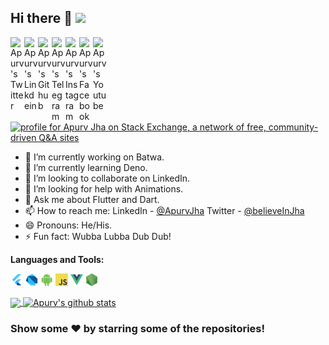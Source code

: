 ## Hi there 👋  ![](https://komarev.com/ghpvc/?username=believeInJha)


<a href="https://twitter.com/believeInJha">
  <img align="left" alt="Apurv's Twitter" width="22px" src="https://cdn.jsdelivr.net/npm/simple-icons@v3/icons/twitter.svg" />
</a>
<a href="https://www.linkedin.com/in/apurv-j-17aa19137">
  <img align="left" alt="Apurv's Linkdein" width="22px" src="https://cdn.jsdelivr.net/npm/simple-icons@v3/icons/linkedin.svg" />
</a>
<a href="https://github.com/believeInJha">
  <img align="left" alt="Apurv's Github" width="22px" src="https://cdn.jsdelivr.net/npm/simple-icons@v3/icons/github.svg" />
</a>
<a href="https://t.me/believeInJha">
  <img align="left" alt="Apurv's Telegram" width="22px" src="https://cdn.jsdelivr.net/npm/simple-icons@v3/icons/telegram.svg" />
</a>
<a href="https://www.instagram.com/apurv.18/">
  <img align="left" alt="Apurv's Instagram" width="22px" src="https://cdn.jsdelivr.net/npm/simple-icons@v3/icons/instagram.svg" />
</a>
<a href="https://www.facebook.com/apurv.jha.108/">
  <img align="left" alt="Apurv's Facebook" width="22px" src="https://cdn.jsdelivr.net/npm/simple-icons@v3/icons/facebook.svg" />
</a>
<a href="https://www.youtube.com/channel/UCw6dZDodyCBau4Haw4Bxpng?guided_help_flow=3">
  <img align="left" alt="Apurv's Youtube" width="22px" src="https://cdn.jsdelivr.net/npm/simple-icons@v3/icons/youtube.svg" />
</a>

<br/>
<br/>
<a href="https://stackexchange.com/users/17379563/apurv-jha"><img src="https://stackexchange.com/users/flair/15998609.png?theme=dark" width="208" height="58" alt="profile for Apurv Jha on Stack Exchange, a network of free, community-driven Q&amp;A sites" title="profile for Himanshu Sharma on Stack Exchange, a network of free, community-driven Q&amp;A sites"></a>


- 🔭 I’m currently working on Batwa.
- 🌱 I’m currently learning Deno.
- 👯 I’m looking to collaborate on LinkedIn.
- 🤔 I’m looking for help with Animations.
- 💬 Ask me about Flutter and Dart.
- 📫 How to reach me:  LinkedIn - [@ApurvJha](https://www.linkedin.com/in/apurv-j-17aa19137/)   Twitter - [@believeInJha](https://twitter.com/believeInJha) 
- 😄 Pronouns: He/His.
- ⚡ Fun fact: Wubba Lubba Dub Dub!

**Languages and Tools:**  

<code><img height="20" src="https://raw.githubusercontent.com/github/explore/80688e429a7d4ef2fca1e82350fe8e3517d3494d/topics/flutter/flutter.png"></code>
<code><img height="20" src="https://raw.githubusercontent.com/github/explore/80688e429a7d4ef2fca1e82350fe8e3517d3494d/topics/dart/dart.png"></code>
<code><img height="20" src="https://raw.githubusercontent.com/github/explore/80688e429a7d4ef2fca1e82350fe8e3517d3494d/topics/android/android.png"></code>
<code><img height="20" src="https://raw.githubusercontent.com/github/explore/80688e429a7d4ef2fca1e82350fe8e3517d3494d/topics/javascript/javascript.png"></code>
<code><img height="20" src="https://raw.githubusercontent.com/github/explore/80688e429a7d4ef2fca1e82350fe8e3517d3494d/topics/vue/vue.png"></code>
<code><img height="20" src="https://raw.githubusercontent.com/github/explore/80688e429a7d4ef2fca1e82350fe8e3517d3494d/topics/nodejs/nodejs.png"></code> 

<a href="https://github.com/believeInJha">
  <img align="center" src="https://github-readme-stats.vercel.app/api/top-langs/?username=believeInJha&theme=dark&hide_langs_below=1" />
</a>
<a href="https://github.com/believeInJha">
 <img align="center" src="https://github-readme-stats.vercel.app/api?username=believeInJha&show_icons=true&theme=dracula&line_height=27" alt="Apurv's github stats"/>
</a>

### Show some ❤️ by starring some of the repositories!

</div>

